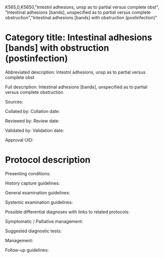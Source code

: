 K565,0,K5650,"Intestnl adhesions, unsp as to partial versus complete obst", "Intestinal adhesions [bands], unspecified as to partial versus complete obstruction","Intestinal adhesions [bands] with obstruction (postinfection)"
# Category title: Intestinal adhesions [bands] with obstruction (postinfection)

Abbreviated description: Intestnl adhesions, unsp as to partial versus complete obst

Full description: Intestinal adhesions [bands], unspecified as to partial versus complete obstruction

Sources:

Collated by:
Collation date:

Reviewed by:
Review date:

Validated by:
Validation date:

Approval UID:

# Protocol description

Presenting conditions:

History capture guidelines:

General examination guidelines:

Systemic examination guidelines:

Possible differential diagnoses with links to related protocols:

Symptomatic / Palliative management:

Suggested diagnostic tests:

Management:

Follow-up guidelines:
